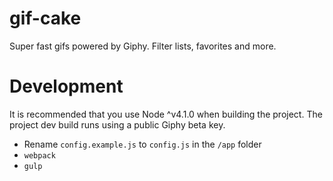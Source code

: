 # gif-cake
Super fast gifs powered by Giphy. Filter lists, favorites and more.

# Development
It is recommended that you use Node ^v4.1.0 when building the project. The project dev build runs using a public Giphy beta key.

* Rename `config.example.js` to `config.js` in the `/app` folder
* ``` webpack ```
* ``` gulp ```

